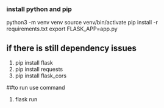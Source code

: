 ### install python and pip

python3 -m venv venv
source venv/bin/activate
pip install -r requirements.txt
export FLASK_APP=app.py 

## if there is still dependency issues
1) pip install flask
2) pip install requests
3) pip install flask_cors



##to run use command
1) flask run 

